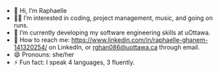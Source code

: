 - 👋 Hi, I’m Raphaelle
- 👩‍💻 I’m interested in coding, project management, music, and going on runs.
- 🌱 I’m currently developing my software engineering skills at uOttawa.
- 💌 How to reach me: https://www.linkedin.com/in/raphaelle-ghanem-141320254/ on LinkedIn, or rghan086@uottawa.ca through email.
- 😄 Pronouns: she/her
- ⚡ Fun fact: I speak 4 languages, 3 fluently.

<!---
raphgh/raphgh is a ✨ special ✨ repository because its `README.md` (this file) appears on your GitHub profile.
You can click the Preview link to take a look at your changes.
--->
